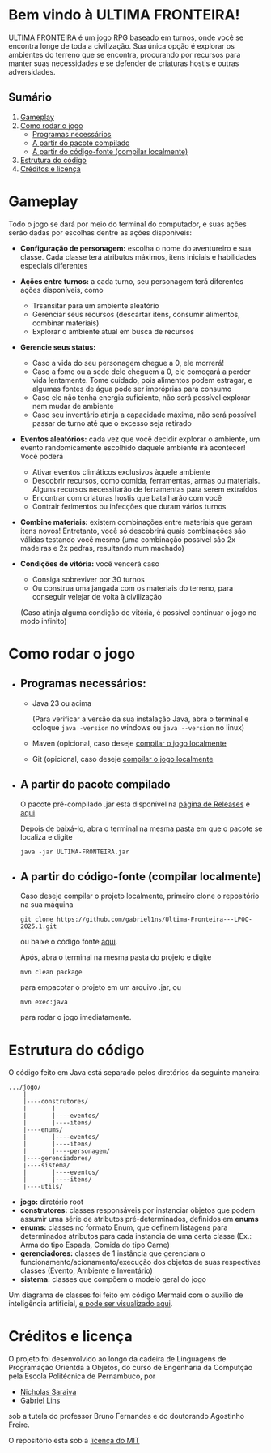 # Bem vindo à ULTIMA FRONTEIRA!
ULTIMA FRONTEIRA é um jogo RPG baseado em turnos, onde você se encontra longe de toda a civilização. Sua única opção é explorar os ambientes do terreno que se encontra, procurando por recursos para manter suas necessidades e se defender de criaturas hostis e outras adversidades.

## Sumário
1. [Gameplay](#gameplay)
2. [Como rodar o jogo](#como-rodar-o-jogo)
    - [Programas necessários](#programas-necessários)
    - [A partir do pacote compilado](#a-partir-do-pacote-compilado)
    - [A partir do código-fonte (compilar localmente)](#a-partir-do-código-fonte-compilar-localmente)
3. [Estrutura do código](#estrutura-do-código)
4. [Créditos e licença](#créditos-e-licença)

# Gameplay

Todo o jogo se dará por meio do terminal do computador, e suas ações serão dadas por escolhas dentre as ações disponíveis:

- <b>Configuração de personagem:</b> escolha o nome do aventureiro e sua classe. Cada classe terá atributos máximos, itens iniciais e habilidades especiais diferentes

- <b>Ações entre turnos:</b> a cada turno, seu personagem terá diferentes ações disponíveis, como
    - Trsansitar para um ambiente aleatório
    - Gerenciar seus recursos (descartar itens, consumir alimentos, combinar materiais)
    - Explorar o ambiente atual em busca de recursos

- <b>Gerencie seus status:</b> 
    - Caso a vida do seu personagem chegue a 0, ele morrerá! 
    - Caso a fome ou a sede dele cheguem a 0, ele começará a perder vida lentamente. Tome cuidado, pois alimentos podem estragar, e algumas fontes de água pode ser impróprias para consumo
    - Caso ele não tenha energia suficiente, não será possível explorar nem mudar de ambiente
    - Caso seu inventário atinja a capacidade máxima, não será possível passar de turno até que o excesso seja retirado

- <b>Eventos aleatórios:</b> cada vez que você decidir explorar o ambiente, um evento randomicamente escolhido daquele ambiente irá acontecer! Você poderá
    - Ativar eventos climáticos exclusivos àquele ambiente
    - Descobrir recursos, como comida, ferramentas, armas ou materiais. Alguns recursos necessitarão de ferramentas para serem extraídos
    - Encontrar com criaturas hostis que batalharão com você
    - Contrair ferimentos ou infecções que duram vários turnos

- <b>Combine materiais:</b> existem combinações entre materiais que geram itens novos! Entretanto, você só descobrirá quais combinações são válidas testando você mesmo (uma combinação possível são 2x madeiras e 2x pedras, resultando num machado)

- <b>Condições de vitória:</b> você vencerá caso
    - Consiga sobreviver por 30 turnos
    - Ou construa uma jangada com os materiais do terreno, para conseguir velejar de volta à civilização

    (Caso atinja alguma condição de vitória, é possível continuar o jogo no modo infinito)

# Como rodar o jogo
- ## Programas necessários:
    - Java 23 ou acima
    
        (Para verificar a versão da sua instalação Java, abra o terminal e coloque `java -version` no windows ou `java --version` no linux) 

    - Maven (opicional, caso deseje [compilar o jogo localmente](#a-partir-do-código-fonte-compilar-localmente)
    
    - Git (opicional, caso deseje [compilar o jogo localmente](#a-partir-do-código-fonte-compilar-localmente)

- ## A partir do pacote compilado

    O pacote pré-compilado .jar está disponível na [página de Releases](https://github.com/gabriel1ns/Ultima-Fronteira---LPOO-2025.1/releases) e [aqui](https://github.com/gabriel1ns/Ultima-Fronteira---LPOO-2025.1/releases/download/CHECKPOINT-4/ULTIMA-FRONTEIRA-1.0.jar).
    
    Depois de baixá-lo, abra o terminal na mesma pasta em que o pacote se localiza e digite
    
    `java -jar ULTIMA-FRONTEIRA.jar`

- ## A partir do código-fonte (compilar localmente)

    Caso deseje compilar o projeto localmente, primeiro clone o repositório na sua máquina

    `git clone https://github.com/gabriel1ns/Ultima-Fronteira---LPOO-2025.1.git`

    ou baixe o código fonte [aqui](https://github.com/gabriel1ns/Ultima-Fronteira---LPOO-2025.1/archive/refs/tags/CHECKPOINT-4.zip).

    Após, abra o terminal na mesma pasta do projeto e digite

    `mvn clean package`
    
    para empacotar o projeto em um arquivo .jar, ou

    `mvn exec:java`

    para rodar o jogo imediatamente.

# Estrutura do código
O código feito em Java está separado pelos diretórios da seguinte maneira:
```
.../jogo/
    |
    |----construtores/
    |       |
    |       |----eventos/
    |       |----itens/
    |----enums/
    |       |----eventos/
    |       |----itens/
    |       |----personagem/
    |----gerenciadores/
    |----sistema/
    |       |----eventos/
    |       |----itens/
    |----utils/

```

- <b>jogo:</b> diretório root
- <b>construtores:</b> classes responsáveis por instanciar objetos que podem assumir uma série de atributos pré-determinados, definidos em <b>enums</b>
- <b>enums:</b> classes no formato Enum, que definem listagens para determinados atributos para cada instancia de uma certa classe (Ex.: Arma do tipo Espada, Comida do tipo Carne)
- <b>gerenciadores:</b> classes de 1 instância que gerenciam o funcionamento/acionamento/execução dos objetos de suas respectivas classes (Evento, Ambiente e Inventário)
- <b>sistema:</b> classes que compõem o modelo geral do jogo

Um diagrama de classes foi feito em código Mermaid com o auxílio de inteligência artificial, [e pode ser visualizado aqui](https://www.mermaidchart.com/play?utm_source=mermaid_live_editor&utm_medium=share#pako:eNrNGttu2zj2V4Q8KeO62H01igKeODM10KRpmhYLTAYFLTGOdiTSQ1GZtjOz_7KP-7Bf0R_bQ1ISLzqUZHcXWKBIbZ0Lz_0cHvn3s4zn9Gx1tlwu71nG2UOxX92zJJGPtKKrZEdqqr6WnP-yShjl-gv5zBu5Smj5i_qalaSuNVGSPBY5vawO8vMVrXZU1N_zT6tEigaYmBMU7qYge0Gqe5YXgmay4Cx5fWvoNTy5IgVLfr9n91I9W1TwNX0nRcH2P_18nqySJ17kBv9Pl-wGDuSM7GlliZeMKz0Mdf9Q4w8fP5JdURY5AR3qA80KUg5QCHzdNZLXq6Rg8qefe0DBniiTRBR8lWz7zz14TwVlwDHnYkO3Du6POGBEpgvOy5z_xrQEvZGs8q2pniXh_4A-8mcraQXm7RnuqbTipMrsQ-kWVZMTsW5tkloZukf1JWsqfYD1W0taU3ka4X6aUNE4xoEgEBUpiy9EfCAlny-wa-CmJuLVwBkpJt41xJwG-MGjQBF3a-yJUFDkFzpwI7xfRUMlDZWpR7Exq0tuDvTOHqSgldpJwYwcSKZPuiKfior4vvm1IUxqKEQgq31gYR6thSCfXxe1k3ALx3ho_FJVzqQgQgFS9Sc0whDDzYcdWIMSFhKRvMigYgVsPVMJWvEnahA6fgqp5Yji9adjiKSUFMR821tqY2yFOorWklw80jamQlYK-oF8iUBVzmvGCtgbfQhuz0UxLgJvD2IPcN76PsfCM0T5hpiUbkNYvH2_vr7bbtaby49X679tr9ZhqUD6hSwOfPDwQGseC2VfHe3hWDU-94up1TuNFL-R6nIHckZANyDtuCvGvfAtDlD6Q6mFIvNES8cVOc0gB3QWbxrR16MUjWnDIA8CF_X2Gqq9U39ywgJHkTIjLPO9tMwdEYb-UzzTiU56_t_UzLpowCFwkgePBM0GbIC5f20sMQDNT60fKFQBrapr8lFbWhLcov-vdpxvlCsCFRtaqmOS7WZoiA5tygwervvFH9c2VquBVBec1U3lJ2A_za4fqISxY5VEBqKegD7QQvrJtLCcETVGJyxspGtF0ZpMSKPILrVAA29mRibhTHgjFwerwXrfuGF8aAT9QgbBtHziZVPRmBkUk7QlCRQdlctG4o0-N3VGkBDjg5Yglu0tfSQPWtrTUt5RsyxUZrqT3pOarq8boNUzUukX2IMgX_iGwgiO1IUh35Fqe5xBJ2vD7CqjjBeoiBXVG1_Rb7b0LQiXuyP1YgCbqiDzjrx8ChyKTkM5rTNQnwxHIlX29XNXW8MUm3-cYf0TzRow_5gbAy_BOcdevjad4DG4wxbpDQp0elswZriA4CayyDhSheu29tXRyufsG0wlDtcQi-AUfOqMcn9muB3nl6PUh6YlwZRuzYAcCQaxwbyWwx2DqKsxFlkdz3R033GcTjUVawkOz0naDX-u2bAioooyqJJGdh16AIvBOvVi9VwzRgpNbKqzDE8rPcawKl34jgpvstM38h6iAtBcvF2E6ppmtK7bZZg3_Qe-s0cMvOdF5LOAzf8uQjecsozAhDpobibjrukeMuspCFBhqvANEeQCQnGVtGXZn1fQE0bC1mVynMb9ZNSJi0XJrS-0RkHlnme_dbUrQCF6evug2j71Da9rcHIBsRUUvYPgu749b6ix52AVmxcPRdaULc6nAzTsYVfqpJ2Ku3BO_Zb2gsuFueYysITG8Y1hBg3MHh1DB3eeB70FZMvM7VOtyVa9q51dSBeKbu8KHbtWkVhjeyPs5LQ7xau8w0WcQV9DMZa8W6X681-bMK55wur90OyL_ui-o_hfB4x3TZ11bDukdZ9t_nPvrtPFnl6iBbbUi_EOofuADvl24-9flpBAMpaPrPXqEK1HGbkzeR7rxMSiBfztnrYsGDiOrmUTXA8WOMf0HLOcUcXXggtJiYjYdlx-dG1dkQPZ0AsOPBjJuFLkFakfr8jhH3Pjfvyl0CL2MgAJ92VGSqgdRGzzDelkgtrhLgPMyzG3LUWIWoIimPqCMmTX0-2G1gvAzLATPa85KENpPQL1iqVv8WnQ8THkfjE3kagerm6tMwmc3cYcHGx8c64t3YVwA5nWXnJdsw1i9K4RjOOra_h39_72-s27jzfr2_XHD9u7N7fbYJU9EZxdgrapOKjpezQfV5HMx8n6Do0VeNuw39E8XMb-wKvw0SWjYh_eAbSNnIx5lti2gUsKsyQ7NPJNI-GvrS4Fg35ChOEXenH5QGr11kXhRKFr7Erawq4Ia6Sa-6IYbnfCmEvya0MnAr03vgheLUYCzDGEU_igqTEwNQwK5oPlXsK4Ub7m-72Cmri34IXDzana0F1-dOjSjmyQKAeYSmQ7jo0CvXdzYVfUQkQGMAOzJwQYkKlFTfhltYUwEWqX1R_4Zvd3mrk1EjGlhMr26GTrgf_mvf7D6SJ3ccVnBNe8B45j6qIdhaoyGIe6VwAUoY3UKXi_hJjGbMN5EtFeF6dR_VvWiDG6uhDFcEaAKI7XUlGMNpkiJ5icQIHvmSxkSXPtcwdDBdqLF2RXS0EkeflSX8TNw0IF8APJqHo6uH97RLZ7DUDGkvftWzb9o5z7s7_enyXL5cv2k-lQqwR64QiW88OcVQJXpDHcyFw5SdffPlWiqUqufu6RwAhiaIygo4J1tXOMwDmFqLY5hhvVpDfWDLruFjZJ5ZZyB9nR0OB9t1z2FP3Qu0oOcNNsikma2NQ8wUCJGSt0WtiE6n3DDGK38s0i1a__8aBwFHAV_cvz598p-xhC9RuRr_-KUbQnMFwgFN1WX4uepAciSHLTsEden7fE6vwXf4BI3eiKPbfvUjFoN2yHMDfrNcR_Rf_ij-fPw1MjGIPzEbzhux2D67yTDKRSr9AmcWbyavvZAG1OaBK1kTeU7bsRzTzYskcR-rs_DrftLIrhdzEPDZMfE9m-cjhJY2cLPEiqXMMEncb3o2KVCArTrPDogsWrJfYGEoy0f6vgC6h_BqLnLipAVZv3aIVFKkBraNsaknaRleidaj3JTae7bRkcbmTAo5pFF3PqBFmkD0xQuSNdWMTmkQbT3olMvEHwNB7hjHgiF2x8HGVlOzwSSU4Q9LHUL8iSvKgPnH39t9r0zuDsRtUMwdAmhE4-idlXff2nwlUNaS43bxLAYy5CNx2sEUJz2zqKKJzjj7davNNP0_o3hBPODkvoMeay1fAoe_W98ii6oChjFdh1vCXsrkjOaThif1-KyWVTBrLQu0Dds7M__wM-QE0w).

#  Créditos e licença

O projeto foi desenvolvido ao longo da cadeira de Linguagens de Programação Orientda a Objetos, do curso de Engenharia da Computção pela Escola Politécnica de Pernambuco, por
    
- [Nicholas Saraiva](https://github.com/Agiliis)
- [Gabriel Lins](https://github.com/gabriel1ns)

sob a tutela do professor Bruno Fernandes e do doutorando Agostinho Freire.

O repositório está sob a [licença do MIT](./LICENSE)
